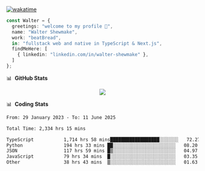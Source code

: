[![wakatime](https://wakatime.com/badge/user/633611a5-2410-4a66-96ad-ce6a6df384d0.svg)](https://wakatime.com/@633611a5-2410-4a66-96ad-ce6a6df384d0)

```ts
const Walter = {
  greetings: "welcome to my profile 👋",
  name: "Walter Shewmake",
  work: "beatBread",
  in: "fullstack web and native in TypeScript & Next.js",
  findMeHere: [
    { linkedin: "linkedin.com/in/walter-shewmake" },
  ]
};
```

📊 &nbsp;**GitHub Stats**

<p align="center">
<img src="https://streak-stats.demolab.com?user=waltershewmake&theme=monokai&short_numbers=true)](https://git.io/streak-stats" />
</p>

📊 &nbsp;**Coding Stats**

<!--![Wwakatime stats](https://github-readme-stats.vercel.app/api/wakatime?username=waltershewmake&hide_title=true&hide_border=true&langs_count=5&bg_color=00000000&text_color=777)-->


<!--START_SECTION:waka-->

```txt
From: 29 January 2023 - To: 11 June 2025

Total Time: 2,334 hrs 15 mins

TypeScript           1,714 hrs 58 mins██████████████████░░░░░░░   72.27 %
Python               194 hrs 33 mins ██░░░░░░░░░░░░░░░░░░░░░░░   08.20 %
JSON                 117 hrs 59 mins █▒░░░░░░░░░░░░░░░░░░░░░░░   04.97 %
JavaScript           79 hrs 34 mins  █░░░░░░░░░░░░░░░░░░░░░░░░   03.35 %
Other                38 hrs 43 mins  ▒░░░░░░░░░░░░░░░░░░░░░░░░   01.63 %
```

<!--END_SECTION:waka-->
